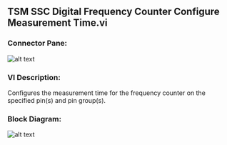 ## **TSM SSC Digital Frequency Counter Configure Measurement Time.vi**
### Connector Pane:
![alt text](/Instrument%20Control/Digital/Frequency%20Measurement/TSM%20SSC%20Digital%20Frequency%20Counter%20Configure%20Measurement%20Time.vic.png "TSM SSC Digital Frequency Counter Configure Measurement Time.vi connector pane")

### VI Description:
Configures the measurement time for the frequency counter on the specified pin(s) and pin group(s).

### Block Diagram:
![alt text](/Instrument%20Control/Digital/Frequency%20Measurement/TSM%20SSC%20Digital%20Frequency%20Counter%20Configure%20Measurement%20Time.vid.png "TSM SSC Digital Frequency Counter Configure Measurement Time.vi block diagram")

